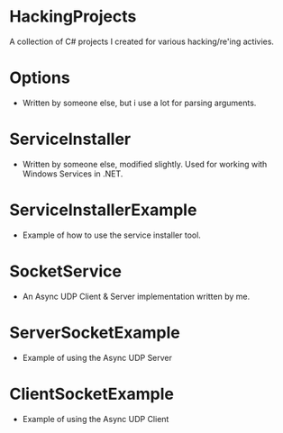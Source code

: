 HackingProjects
===============

A collection of C# projects I created for various hacking/re'ing activies.

Options 
===============
- Written by someone else, but i use a lot for parsing arguments.

ServiceInstaller 
===============
- Written by someone else, modified slightly. Used for working with Windows Services in .NET.

ServiceInstallerExample 
===============
- Example of how to use the service installer tool.

SocketService 
===============
- An Async UDP Client & Server implementation written by me.

ServerSocketExample 
===============
- Example of using the Async UDP Server

ClientSocketExample
===============
- Example of using the Async UDP Client
